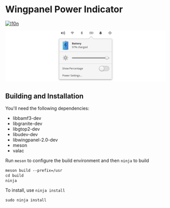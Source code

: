 # Wingpanel Power Indicator
[![l10n](https://l10n.elementary.io/widgets/wingpanel/wingpanel-indicator-power/svg-badge.svg)](https://l10n.elementary.io/projects/wingpanel/wingpanel-indicator-power)

![Screenshot](data/screenshot.png?raw=true)

## Building and Installation

You'll need the following dependencies:

* libbamf3-dev
* libgranite-dev
* libgtop2-dev
* libudev-dev
* libwingpanel-2.0-dev
* meson
* valac

Run `meson` to configure the build environment and then `ninja` to build

    meson build --prefix=/usr
    cd build
    ninja

To install, use `ninja install`

    sudo ninja install
